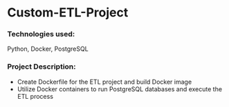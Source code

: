 # Custom-ETL-Project

### Technologies used:
Python, Docker, PostgreSQL

### Project Description:
- Create Dockerfile for the ETL project and build Docker image
- Utilize Docker containers to run PostgreSQL databases and execute the ETL process